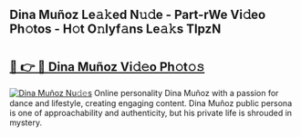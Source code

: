 ## Dina Muñoz Le𝚊𝚔ed N𝚞𝚍e - Part-rWe Vi𝚍eo Ph𝚘tos - H𝚘t O𝚗lyf𝚊ns Le𝚊𝚔s TlpzN

# <h2><a href="http://hf1unai.feru.top/?c=Dina+Mu%c3%b1oz">🔗 👉 🔴 Dina Muñoz Vi𝚍𝚎o Ph𝚘t𝚘𝚜</a></h2>

[![Dina Muñoz Nu𝚍𝚎s](https://i.imgur.com/0TWrTi3.gif)](http://hf1unai.feru.top/?c=Dina+Mu%c3%b1oz)
Online personality Dina Muñoz with a passion for dance and lifestyle, creating engaging content. Dina Muñoz public persona is one of approachability and authenticity, but his private life is shrouded in mystery. 
